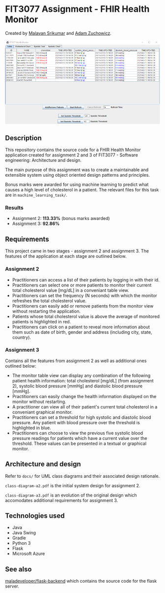 # FIT3077 Assignment - FHIR Health Monitor

Created by [Malavan Srikumar](https://github.com/maladeveloper) and [Adam Zuchowicz](https://github.com/adamzuch).

![preview](img/preview.png)

## Description
This repository contains the source code for a FHIR Health Monitor application created for assignment 2 and 3 of FIT3077 - Software engineering: Architecture and design.

The main purpose of this assignment was to create a maintainable and extensible system using object oriented design patterns and principles.

Bonus marks were awarded for using machine learning to predict what causes a high level of cholesterol in a patient. The relevant files for this task are in `machine_learning_task/`.

### Results

* Assignment 2: **113.33%** (bonus marks awarded)
* Assignment 3: **92.86%**

## Requirements
This project came in two stages - assignment 2 and assignment 3. The features of the application at each stage are outlined below.

### Assignment 2
* Practitioners can access a list of their patients by logging in with their id.
* Practitioners can select one or more patients to monitor their current total cholesterol value [mg/dL] in a conveniant table view.
* Practitioners can set the frequency (N seconds) with which the monitor refreshes the total cholesterol value.
* Practitioners can easily add or remove patients from the monitor view without restarting the application.
* Patients whose total cholesterol value is above the average of monitored patients is highlighted in red.
* Practitioners can click on a patient to reveal more information about them such as date of birth, gender and address (including city, state, country).

### Assignment 3
Contains all the features from assignment 2 as well as additional ones outlined below:

* The monitor table view can display any combination of the following patient health information: total cholesterol [mg/dL] (from assignment 2), systolic blood pressure [mmHg] and diastolic blood pressure [mmHg].
* Practitioners can easily change the health information displayed on the monitor without restarting.
* A practitioner can view all of their patient's current total cholesterol in a conveniant graphical monitor.
* Practitioners can set a threshold for high systolic and diastolic blood pressure. Any patient with blood pressure over the threshold is highlighted in blue.
* Practitioners can choose to view the previous five systolic blood pressure readings for patients which have a current value over the threshold. These values can be presented in a textual or graphical monitor.

## Architecture and design
Refer to `docs/` for UML class diagrams and their associated design rationale.

`class-diagram-a2.pdf` is the initial system design for assignment 2.

`class-diagram-a3.pdf` is an evolution of the original design which accomodates additional requirements for assignment 3.

## Technologies used
* Java
* Java Swing
* Gradle
* Python 3
* Flask
* Microsoft Azure

## See also
[maladeveloper/flask-backend](https://github.com/maladeveloper/flask-backend/) which contains the source code for the flask server.




 